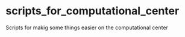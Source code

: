 # scripts_for_computational_center
Scripts for makig some things easier on the computational center
